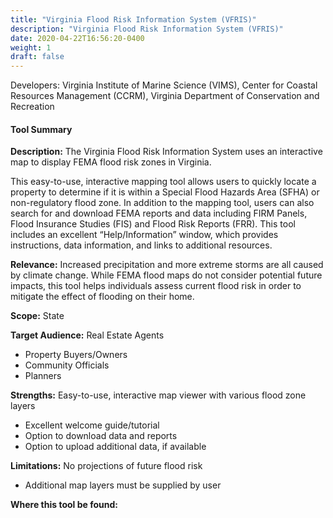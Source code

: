 ```yaml
---
title: "Virginia Flood Risk Information System (VFRIS)"
description: "Virginia Flood Risk Information System (VFRIS)"
date: 2020-04-22T16:56:20-0400
weight: 1
draft: false
---
```

Developers: Virginia Institute of Marine Science (VIMS), Center for Coastal Resources Management (CCRM), Virginia Department of Conservation and Recreation

#### Tool Summary
**Description:** The Virginia Flood Risk Information System uses an interactive map to display FEMA flood risk zones in Virginia. 

This easy-to-use, interactive mapping tool allows users to quickly locate a property to determine if it is within a Special Flood Hazards Area (SFHA) or non-regulatory flood zone. In addition to the mapping tool, users can also search for and download FEMA reports and data including FIRM Panels, Flood Insurance Studies (FIS) and Flood Risk Reports (FRR). This tool includes an excellent “Help/Information” window, which provides instructions, data information, and links to additional resources.

**Relevance:** Increased precipitation and more extreme storms are all caused by climate change. While FEMA flood maps do not consider potential future impacts, this tool helps individuals assess current flood risk in order to mitigate the effect of flooding on their home.

**Scope:** State

**Target Audience:** Real Estate Agents
* Property Buyers/Owners
* Community Officials
* Planners

**Strengths:** Easy-to-use, interactive map viewer with various flood zone layers
* Excellent welcome guide/tutorial
* Option to download data and reports
* Option to upload additional data, if available

**Limitations:** No projections of future flood risk
* Additional map layers must be supplied by user

**Where this tool be found:** 
